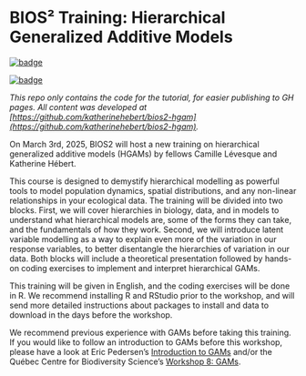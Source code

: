 # BIOS² Training: Hierarchical Generalized Additive Models 

[![badge](https://img.shields.io/static/v1?style=for-the-badge&label=ACCESS&message=SLIDES&color=61bf75)](https://katherinehebert.github.io/bios2-hgam/hgam-slides.html#/title-slide)

[![badge](https://img.shields.io/static/v1?style=for-the-badge&label=ACCESS&message=TUTORIAL&color=bd6a9a)](https://katherinehebert.github.io/bios2-hgam-tutorial/)

_This repo only contains the code for the tutorial, for easier publishing to GH pages. All content was developed at [https://github.com/katherinehebert/bios2-hgam](https://github.com/katherinehebert/bios2-hgam)._

On March 3rd, 2025, BIOS2 will host a new training on hierarchical generalized additive models (HGAMs) by fellows Camille Lévesque and Katherine Hébert.

This course is designed to demystify hierarchical modelling as powerful tools to model population dynamics, spatial distributions, and any non-linear relationships in your ecological data. The training will be divided into two blocks. First, we will cover hierarchies in biology, data, and in models to understand what hierarchical models are, some of the forms they can take, and the fundamentals of how they work. Second, we will introduce latent variable modelling as a way to explain even more of the variation in our response variables, to better disentangle the hierarchies of variation in our data. Both blocks will include a theoretical presentation followed by hands-on coding exercises to implement and interpret hierarchical GAMs.

This training will be given in English, and the coding exercises will be done in R. We recommend installing R and RStudio prior to the workshop, and will send more detailed instructions about packages to install and data to download in the days before the workshop.

We recommend previous experience with GAMs before taking this training. If you would like to follow an introduction to GAMs before this workshop, please have a look at Eric Pedersen’s [Introduction to GAMs](https://bios2.usherbrooke.ca/2021/10/20/workshop-gams-2021/) and/or the Québec Centre for Biodiversity Science’s [Workshop 8: GAMs](http://r.qcbs.ca/workshop08/book-en/).
